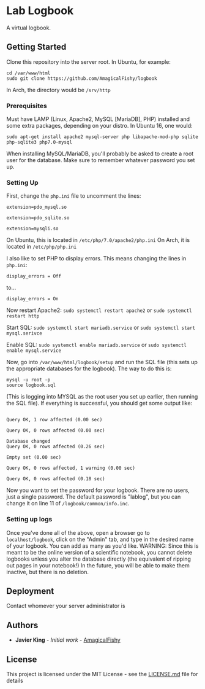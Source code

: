 # Lab Logbook 

A virtual logbook.

## Getting Started
Clone this repository into the server root. In Ubuntu, for example:

```
cd /var/www/html
sudo git clone https://github.com/AmagicalFishy/logbook
```
In Arch, the directory would be ```/srv/http```

### Prerequisites
Must have LAMP (Linux, Apache2, MySQL [MariaDB], PHP) installed and some extra packages, depending on your distro. In Ubuntu 16, one would:

```
sudo apt-get install apache2 mysql-server php libapache-mod-php sqlite php-sqlite3 php7.0-mysql
```
When installing MySQL/MariaDB, you'll probably be asked to create a root user for the database. Make sure to remember whatever password you set up.

### Setting Up
First, change the ``php.ini`` file to uncomment the lines:

``extension=pdo_mysql.so``

``extension=pdo_sqlite.so``

``extension=mysqli.so``

On Ubuntu, this is located in ``/etc/php/7.0/apache2/php.ini``
On Arch, it is located in ``/etc/php/php.ini``

I also like to set PHP to display errors. This means changing the lines in ``php.ini``:
```
display_errors = Off
```
to...
```
display_errors = On
```
Now restart Apache2: ``sudo systemctl restart apache2`` or ``sudo systemctl restart http``

Start SQL: ``sudo systemctl start mariadb.service`` or ``sudo systemctl start mysql.serivce``

Enable SQL: ``sudo systemctl enable mariadb.service`` or ``sudo systemctl enable mysql.service``

Now, go into ``/var/www/html/logbook/setup`` and run the SQL file (this sets up the appropriate databases for the logbook). The way to do this is:

```
mysql -u root -p 
source logbook.sql
```
(This is logging into MYSQL as the root user you set up earlier, then running the SQL file). If everything is successful, you should get some output like:

```

Query OK, 1 row affected (0.00 sec)

Query OK, 0 rows affected (0.00 sec)

Database changed
Query OK, 0 rows affected (0.26 sec)

Empty set (0.00 sec)

Query OK, 0 rows affected, 1 warning (0.00 sec)

Query OK, 0 rows affected (0.18 sec)
```

Now you want to set the password for your logbook. There are no users, just a single password. The default password is "lablog", but you can change it on line 11 of ``/logbook/common/info.inc``.

### Setting up logs
Once you've done all of the above, open a browser go to ``localhost/logbook``, click on the "Admin" tab, and type in the desired name of your logbook. You can add as many as you'd like. WARNING: Since this is meant to be the online version of a scientific notebook, you cannot delete logbooks unless you alter the database directly (the equivalent of ripping out pages in your notebook!) In the future, you will be able to make them inactive, but there is no deletion.

## Deployment

Contact whomever your server administrator is

## Authors

* **Javier King** - *Initial work* - [AmagicalFishy](https://github.com/AmagicalFishy)

## License

This project is licensed under the MIT License - see the [LICENSE.md](LICENSE.md) file for details
